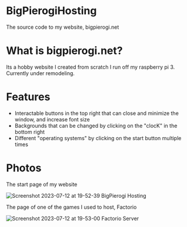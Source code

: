 # BigPierogiHosting
The source code to my website, bigpierogi.net

# What is bigpierogi.net?

Its a hobby website I created from scratch I run off my raspberry pi 3. Currently under remodeling.

# Features

- Interactable buttons in the top right that can close and minimize the window, and increase font size
- Backgrounds that can be changed by clicking on the "clocK" in the bottom right
- Different "operating systems" by clicking on the start button multiple times

# Photos

The start page of my website

![Screenshot 2023-07-12 at 19-52-39 BigPierogi Hosting](https://github.com/SonOfCheevap/BigPierogiHosting/assets/108093325/7d10d656-9754-491f-91c6-f32c94e0c952)

The page of one of the games I used to host, Factorio

![Screenshot 2023-07-12 at 19-53-00 Factorio Server](https://github.com/SonOfCheevap/BigPierogiHosting/assets/108093325/9d3f6325-16d6-41c7-a344-1d86c5f98393)
